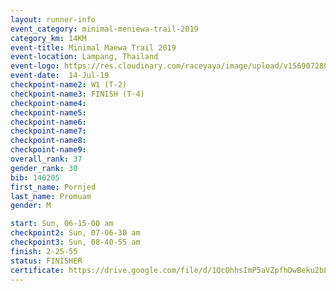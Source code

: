 ```yaml
---
layout: runner-info 
event_category: minimal-meniewa-trail-2019 
category_km: 14KM 
event-title: Minimal Maewa Trail 2019 
event-location: Lampang, Thailand 
event-logo: https://res.cloudinary.com/raceyaya/image/upload/v1569072805/logo/minimal-trail_ktnvsp.jpg 
event-date:  14-Jul-19 
checkpoint-name2: W1 (T-2) 
checkpoint-name3: FINISH (T-4) 
checkpoint-name4: 
checkpoint-name5: 
checkpoint-name6: 
checkpoint-name7: 
checkpoint-name8: 
checkpoint-name9: 
overall_rank: 37
gender_rank: 30
bib: 140205
first_name: Pornjed
last_name: Promuam
gender: M

start: Sun, 06-15-00 am
checkpoint2: Sun, 07-06-30 am
checkpoint3: Sun, 08-40-55 am
finish: 2-25-55
status: FINISHER
certificate: https://drive.google.com/file/d/1QcOhhsImP5aVZpfhDwBeku2bLFK1ygxP/view?usp=sharing
---
```

